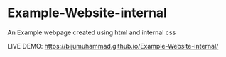 # Example-Website-internal

An Example webpage created using html and internal css

LIVE DEMO: https://bijumuhammad.github.io/Example-Website-internal/
